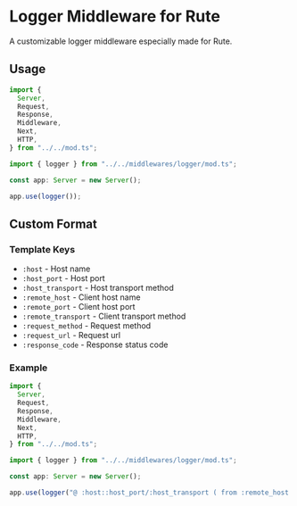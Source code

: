 # Logger Middleware for Rute

A customizable logger middleware especially made for Rute.

## Usage

```ts
import {
  Server,
  Request,
  Response,
  Middleware,
  Next,
  HTTP,
} from "../../mod.ts";

import { logger } from "../../middlewares/logger/mod.ts";

const app: Server = new Server();

app.use(logger());

```

## Custom Format

### Template Keys

- `:host`             - Host name
- `:host_port`        - Host port
- `:host_transport`   - Host transport method
- `:remote_host`      - Client host name
- `:remote_port`      - Client host port
- `:remote_transport` - Client transport method
- `:request_method`   - Request method
- `:request_url`      - Request url
- `:response_code`    - Response status code


### Example

```ts
import {
  Server,
  Request,
  Response,
  Middleware,
  Next,
  HTTP,
} from "../../mod.ts";

import { logger } from "../../middlewares/logger/mod.ts";

const app: Server = new Server();

app.use(logger("@ :host::host_port/:host_transport ( from :remote_host::remote_port/:remote_transport - :request_method - :response_code - :request_url )"));

```